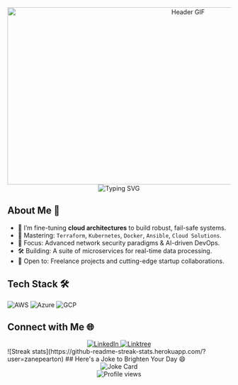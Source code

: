 <div id="header" align="center">
  <img src="YOUR_ANIMATED_HEADER.gif" alt="Header GIF" width="800" height="400"/>
</div>
<div align="center">
    <img src="https://readme-typing-svg.demolab.com?font=Jetbrains+mono&size=30&duration=5000&color=F7EB05&center=true&vCenter=true&width=435&lines=Machine+Learning;Cloud+Architecture;;DevOps+Pro;Automation" alt="Typing SVG"/>
</div>

## About Me 🚀
- 🔭 I’m fine-tuning **cloud architectures** to build robust, fail-safe systems.
- 🚀 Mastering: `Terraform`, `Kubernetes`, `Docker`, `Ansible`, `Cloud Solutions`.
- 🌱 Focus: Advanced network security paradigms & AI-driven DevOps.
- 🛠️ Building: A suite of microservices for real-time data processing.
- 📡 Open to: Freelance projects and cutting-edge startup collaborations.

## Tech Stack 🛠️
<p align="left">
  <img src="https://img.shields.io/badge/AWS-FF9900?style=for-the-badge&logo=amazonaws&logoColor=white" alt="AWS" />
  <img src="https://img.shields.io/badge/Azure-0089D6?style=for-the-badge&logo=microsoftazure&logoColor=white" alt="Azure"/>
  <img src="https://img.shields.io/badge/GCP-4285F4?style=for-the-badge&logo=googlecloud&logoColor=white" alt="GCP"/>
  <!-- Add more as needed -->
</p>

## Connect with Me 🌐
<div align="center">
  <a href="https://www.linkedin.com/in/zane-pearton">
    <img src="https://img.shields.io/badge/ZanePearton-0077B5?style=for-the-badge&logo=linkedin&logoColor=white" alt="LinkedIn"/>
  </a>
  <a href="https://linktr.ee/zanepearton">
    <img src="https://img.shields.io/badge/Linktree-39E09B?style=for-the-badge&logo=Linktree&logoColor=white" alt="Linktree"/>
  </a>
</div>
![Streak stats](https://github-readme-streak-stats.herokuapp.com/?user=zanepearton)
## Here's a Joke to Brighten Your Day 😄
<div align="center">
  <img src="https://readme-jokes.vercel.app/api" alt="Joke Card"/>
</div>

<div align="center">
  <img src="https://komarev.com/ghpvc/?username=ZanePearton&style=flat-square" alt="Profile views" />
</div>
